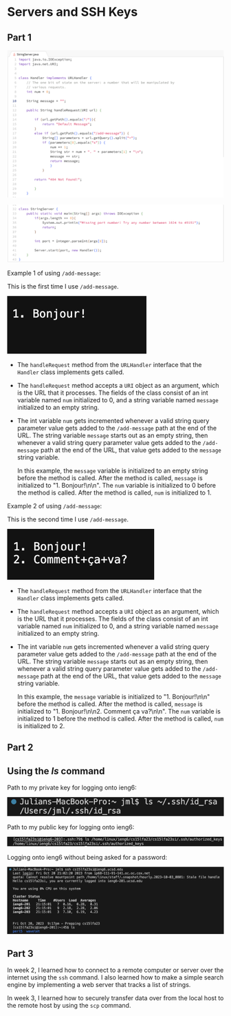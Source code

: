 # Servers and SSH Keys

## Part 1

![Image](Handler.png)

![Image](StringServer.png)

Example 1 of using `/add-message`: 

This is the first time I use `/add-message`.

![Image](add-message1.png)

- The `handleRequest` method from the `URLHandler` interface that
  the `Handler` class implements gets called. 

- The `handleRequest` method accepts a `URI` object as an argument,
  which is the URL that it processes. The fields of the class consist
  of an int variable named `num` initialized to 0, and a string variable
  named `message` initialized to an empty string.  

- The int variable `num` gets incremented whenever a valid string query
  parameter value gets added to the `/add-message` path at the end of the URL.
  The string variable `message` starts out as an empty string, then 
  whenever a valid string query parameter value gets added to
  the `/add-message` path at the end of the URL, that value
  gets added to the `message` string variable.

  In this example, the `message` variable is initialized to an empty string before
  the method is called. After the method is called, `message` is initialized to
  "1. Bonjour!\n\n". The `num` variable is initialized to 0 before the
  method is called. After the method is called, `num` is initialized to 1.  
  

Example 2 of using `/add-message`: 

This is the second time I use `/add-message`.

![Image](add-message2.png)

- The `handleRequest` method from the `URLHandler` interface that
  the `Handler` class implements gets called.

- The `handleRequest` method accepts a `URI` object as an argument,
  which is the URL that it processes. The fields of the class consist
  of an int variable named `num` initialized to 0, and a string variable
  named `message` initialized to an empty string.

- The int variable `num` gets incremented whenever a valid string query
  parameter value gets added to the `/add-message` path at the end of the URL.
  The string variable `message` starts out as an empty string, then 
  whenever a valid string query parameter value gets added to
  the `/add-message` path at the end of the URL, that value
  gets added to the `message` string variable.

  In this example, the `message` variable is initialized to "1. Bonjour!\n\n" before
  the method is called. After the method is called, `message` is initialized to
  "1. Bonjour!\n\n2. Comment ça va?\n\n". The `num` variable is initialized to 1
  before the method is called. After the method is called, `num` is initialized to 2.


## Part 2

## Using the *ls* command

Path to my private key for logging onto ieng6: 

![Image](path%20to%20private%20key.png)

Path to my public key for logging onto ieng6:

![Image](path%20to%20public%20key.png)

Logging onto ieng6 without being asked for a password:

![Image](ieng6%20login.png)


## Part 3

In week 2, I learned how to connect to a remote computer or server over the internet
using the `ssh` command. I also learned how to make a simple search engine by 
implementing a web server that tracks a list of strings. 

In week 3, I learned how to securely transfer data over from the local host 
to the remote host by using the `scp` command. 
